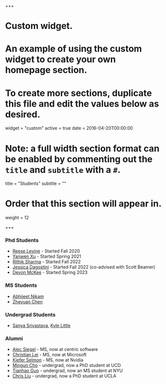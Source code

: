 +++
# Custom widget.
# An example of using the custom widget to create your own homepage section.
# To create more sections, duplicate this file and edit the values below as desired.
widget = "custom"
active = true
date = 2016-04-20T00:00:00

# Note: a full width section format can be enabled by commenting out the `title` and `subtitle` with a `#`.
title = "Students"
subtitle = ""

# Order that this section will appear in.
weight = 12

+++

### Phd Students

- [Reese Levine](https://users.soe.ucsc.edu/~reeselevine/) - Started Fall 2020
- [Yanwen Xu](https://people.ucsc.edu/~yxu83) - Started Spring 2021
- [Rithik Sharma](https://sharmarithik.github.io/rithiksharma/) - Started Fall 2022
- [Jessica Dagostini](https://jessicadagostini.herokuapp.com/) - Started Fall 2022 (co-advised with Scott Beamer)
- [Devon McKee](https://www.linkedin.com/in/devonmckee/) - Started Spring 2023

### MS Students

- [Abhijeet Nikam](https://www.linkedin.com/in/abhijeet-nikam-29024b11a/)
- [Zheyuan Chen](https://www.linkedin.com/in/zheyuan-chen-7b3b78180/)


### Undergrad Students

- [Sanya Srivastava](http://linkedin.com/in/sanyasrivas), [Kyle Little](https://www.linkedin.com/in/kyle-little-26580a247/)

### Alumni

- [Alec Siegel](https://www.linkedin.com/in/alec-siegel-59a03b163/) - MS, now at centric software
- [Christian Lei](https://www.linkedin.com/in/christianlei/) - MS, now at Microsoft
- [Kiefer Selmon](https://www.linkedin.com/in/richard-kiefer-selmon-963212149) - MS, now at Nvidia
- [Mingun Cho](https://mangoship.github.io/) - undergrad, now a PhD student at UCD
- [Tianhao Guo](https://www.linkedin.com/in/tim-guo-04a574194/) - undergrad, now an MS student at NYU
- [Chris Liu](https://chrisliu.org/) - undergrad, now a PhD student at UCLA



